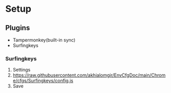 # Setup

## Plugins

- Tampermonkey(built-in sync)
- Surfingkeys

### Surfingkeys

1. Settings
2. https://raw.githubusercontent.com/akhialomgir/EnvCfgDoc/main/Chrome/cfgs/Surfingkeys/config.js
3. Save
